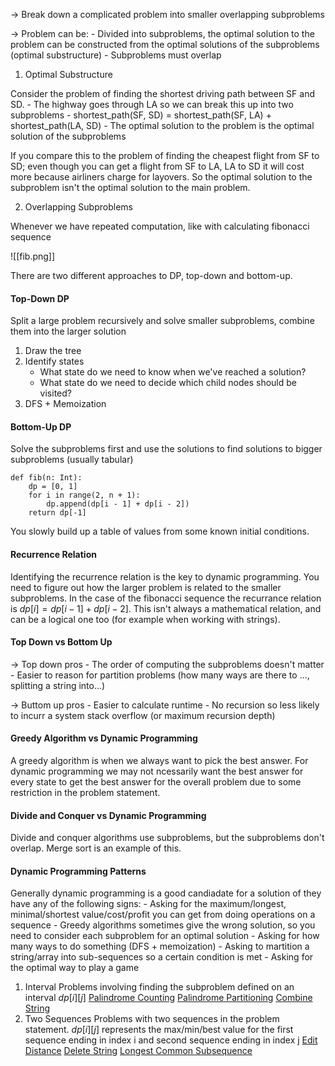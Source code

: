 -> Break down a complicated problem into smaller overlapping subproblems

-> Problem can be:
	   - Divided into subproblems, the optimal solution to the problem can be constructed from the optimal solutions of the subproblems (optimal substructure)
	 - Subproblems must overlap

1. Optimal Substructure

Consider the problem of finding the shortest driving path between SF and SD.
	- The highway goes through LA so we can break this up into two subproblems
	- shortest_path(SF, SD) = shortest_path(SF, LA) + shortest_path(LA, SD)
	- The optimal solution to the problem is the optimal solution of the subproblems

If you compare this to the problem of finding the cheapest flight from SF to SD; even though you can get a flight from SF to LA, LA to SD it will cost more because airliners charge for layovers. So the optimal solution to the subproblem isn't the optimal solution to the main problem.

2. Overlapping Subproblems

Whenever we have repeated computation, like with calculating fibonacci sequence

![[fib.png]]

There are two different approaches to DP, top-down and bottom-up.

#### Top-Down DP
Split a large problem recursively and solve smaller subproblems, combine them into the larger solution

1) Draw the tree
2) Identify states
	- What state do we need to know when we've reached a solution?
	- What state do we need to decide which child nodes should be visited?
3) DFS + Memoization

#### Bottom-Up DP
Solve the subproblems first and use the solutions to find solutions to bigger subproblems (usually tabular)

```
def fib(n: Int):
	dp = [0, 1]
	for i in range(2, n + 1):
		dp.append(dp[i - 1] + dp[i - 2])
	return dp[-1]
```

You slowly build up a table of values from some known initial conditions. 

#### Recurrence Relation
Identifying the recurrence relation is the key to dynamic programming. You need to figure out how the larger problem is related to the smaller subproblems. In the case of the fibonacci sequence the recurrance relation is $dp[i] = dp[i-1]  + dp[i-2]$. This isn't always a mathematical relation, and can be a logical one too (for example when working with strings).

#### Top Down vs Bottom Up
-> Top down pros
	- The order of computing the subproblems doesn't matter
	- Easier to reason for partition problems (how many ways are there to ..., splitting a string into...)

-> Buttom up pros 
	- Easier to calculate runtime
	- No recursion so less likely to incurr a system stack overflow (or maximum recursion depth)

#### Greedy Algorithm vs Dynamic Programming
A greedy algorithm is when we always want to pick the best answer. For dynamic programming we may not ncessarily want the best answer for every state to get the best answer for the overall problem due to some restriction in the problem statement.


#### Divide and Conquer vs Dynamic Programming
Divide and conquer algorithms use subproblems, but the subproblems don't overlap. Merge sort is an example of this.

#### Dynamic Programming Patterns
Generally dynamic programming is a good candiadate for a solution of they have any of the following signs:
	- Asking for the maximum/longest, minimal/shortest value/cost/profit you can get from doing operations on a sequence
	- Greedy algorithms sometimes give the wrong solution, so you need to consider each subproblem for an optimal solution
	- Asking for how many ways to do something (DFS + memoization)
	- Asking to martition a string/array into sub-sequences so a certain condition is met
	- Asking for the optimal way to play a game

1) Interval
	Problems involving finding the subproblem defined on an interval $dp[i][j]$
	[Palindrome Counting](dp/Palindrome_Counting)
	[Palindrome Partitioning](dp/Palindrome_Partitioning)
	[Combine String](dp/Combine_String)
2) Two Sequences
	Problems with two sequences in the problem statement. $dp[i][j]$ represents the max/min/best value for the first sequence ending in index i and second sequence ending in index j
	[Edit Distance](dp/Edit_Distance)
	[Delete String](dp/Delete_String)
	[Longest Common Subsequence](dp/Longest_Common_Subsequence)